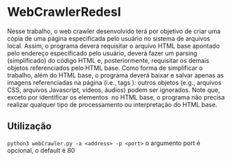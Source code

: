 # WebCrawlerRedesI

Nesse trabalho, o web crawler desenvolvido terá por objetivo de criar uma cópia de uma página especificada pelo usuário no sistema de arquivos local. Assim, o programa deverá requisitar o arquivo HTML base apontado pelo endereço especificado pelo usuário, deverá fazer um parsing (simplificado) do código HTML e, posteriormente, requisitar os demais objetos referenciados pelo HTML base. Como forma de simplificar o trabalho, além do HTML base, o programa deverá baixar e salvar apenas as imagens referenciadas na página (i.e., tags <img>): outros objetos (e.g., arquivos CSS, arquivos Javascript, vídeos, áudios) podem ser ignorados. Note que, exceto por identificar os elementos <img> no HTML base, o programa não precisa realizar qualquer tipo de processamento ou interpretação do HTML base.

## Utilização
`python3 webCrawler.py -a <address> -p <port>`
o argumento port é opcional, o default é 80